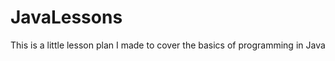 JavaLessons
===========

This is a little lesson plan I made to cover the basics of programming in Java
